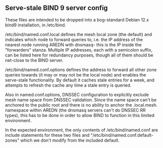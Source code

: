 
## Serve-stale BIND 9 server config ##

These files are intended to be dropped into a bog-standard Debian 12.x
bind9 installation, in /etc/bind.

/etc/bind/named.conf.local defines the mesh local zone (the default) and
indicates which node to forward queries to, i.e. the IP address of the
nearest node running AREDN with dnsmasq- this is the IP inside the
"forwarders" stanza.  Multiple IP addresses, each with a semicolon suffix,
can be listed here for redundancy purposes, though all of them should be
net-close to the BIND server.

/etc/bind/named.conf.options defines the address to forward all other zone
queries towards (it may or may not be the local node) and enables the
serve-stale functionality.  By default it caches stale entries for a week,
and attempts to refresh the cache any time a stale entry is queried.

Also in named.conf.options, DNSSEC configuration to explicitly exclude mesh
name space from DNSSEC validation.  Since the name space can't be anchored
to the public root and there is no ability to anchor the .local.mesh. namespace
within AREDN (the dnsmasq servers can't do DNSSEC RR types), this has to
be done in order to allow BIND to function in this limited environment.

In the expected environment, the only contents of /etc/bind/named.conf are
include statements for these two files and "/etc/bind/named.conf.default-zones"
which we don't modify from the included default.


